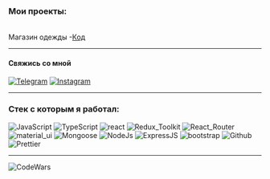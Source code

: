 
### Мои проекты:
<br>
Магазин одежды -<a href="https://github.com/shishanee/laram-shop">Код</a>
<br/>


---


#### Свяжись со мной

[![Telegram](https://img.shields.io/badge/Telegram-111111?style=for-the-badge&logo=telegram)](https://t.me/rasvom)
[![Instagram](https://img.shields.io/badge/Instagram-111111?style=for-the-badge&logo=instagram)](https://www.instagram.com/rasvom/)


---

### Стек с которым я работал:

![JavaScript](https://img.shields.io/badge/JavaScript-111111?style=for-the-badge&logo=JavaScript)
![TypeScript](https://img.shields.io/badge/TypeScript-111111?style=for-the-badge&logo=TypeScript)
![react](https://img.shields.io/badge/react-111111?style=for-the-badge&logo=React)
![Redux_Toolkit](https://img.shields.io/badge/Redux_Toolkit-111111?style=for-the-badge&logo=Redux)
![React_Router](https://img.shields.io/badge/React_Router-111111?style=for-the-badge&logo=ReactRouter)
![material_ui](https://img.shields.io/badge/material_ui-111111?style=for-the-badge&logo=MaterialUI)
![Mongoose](https://img.shields.io/badge/Mongoose-111111?style=for-the-badge&logo=MongoDB)
![NodeJs](https://img.shields.io/badge/NodeJs-111111?style=for-the-badge&logo=Node.js)
![ExpressJS](https://img.shields.io/badge/ExpressJS-111111?style=for-the-badge&logo=Express)
![bootstrap](https://img.shields.io/badge/bootstrap-111111?style=for-the-badge&logo=Bootstrap)
![Github](https://img.shields.io/badge/Github-111111?style=for-the-badge&logo=GitHub)
![Prettier](https://img.shields.io/badge/Prettier-111111?style=for-the-badge&logo=Prettier)

---

![CodeWars](https://www.codewars.com/users/Rasvom/badges/large)
